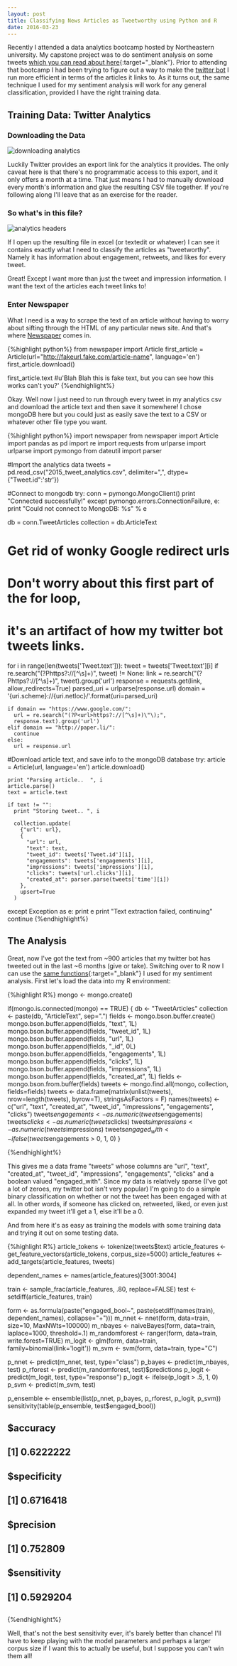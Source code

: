 ```yaml
---
layout: post
title: Classifying News Articles as Tweetworthy using Python and R
date: 2016-03-23
---
```


Recently I attended a data analytics bootcamp hosted by Northeastern university. My capstone project was to do sentiment analysis on some tweets [which you can read about here](http://rpubs.com/lgendrot/sentiment){:target="_blank"}. Prior to attending that bootcamp I had been trying to figure out a way to make the [twitter bot](http://twitter.com/agingnewsie) I run more efficient in terms of the articles it links to. As it turns out, the same technique I used for my sentiment analysis will work for any general classification, provided I have the right training data.

## Training Data: Twitter Analytics

### Downloading the Data

![downloading analytics](http://i.imgur.com/JZQCO7f.png)

Luckily Twitter provides an export link for the analytics it provides. The only caveat here is that there's no programmatic access to this export, and it only offers a month at a time. That just means I had to manually download every month's information and glue the resulting CSV file together. If you're following along I'll leave that as an exercise for the reader.


### So what's in this file? 

![analytics headers](http://i.imgur.com/KuX1b6C.png)

If I open up the resulting file in excel (or textedit or whatever) I can see it contains exactly what I need to classify the articles as "tweetworthy". Namely it has information about engagement, retweets, and likes for every tweet.

Great! Except I want more than just the tweet and impression information. I want the text of the articles each tweet links to! 

### Enter Newspaper

What I need is a way to scrape the text of an article without having to worry about sifting through the HTML of any particular news site. And that's where [Newspaper](http://newspaper.readthedocs.org) comes in. 

{%highlight python%}
from newspaper import Article
first_article = Article(url="http://fakeurl.fake.com/article-name", language='en')
first_article.download()

first_article.text
#u'Blah Blah this is fake text, but you can see how this works can't you?'
{%endhighlight%}

Okay. Well now I just need to run through every tweet in my analytics csv and download the article text and then save it somewhere! I chose mongoDB here but you could just as easily save the text to a CSV or whatever other file type you want.

{%highlight python%}
import newspaper
from newspaper import Article
import pandas as pd
import re
import requests
from urlparse import urlparse
import pymongo
from dateutil import parser

#Import the analytics data
tweets = pd.read_csv("2015_tweet_analytics.csv",
                     delimiter=",", dtype={"Tweet.id":'str'})


#Connect to mongodb
try:
  conn = pymongo.MongoClient()
  print "Connected successfully!"
except pymongo.errors.ConnectionFailure, e:
  print "Could not connect to MongoDB: %s" % e

db = conn.TweetArticles
collection = db.ArticleText


# Get rid of wonky Google redirect urls
# Don't worry about this first part of the for loop,
# it's an artifact of how my twitter bot tweets links.

for i in range(len(tweets['Tweet.text'])):
  tweet = tweets['Tweet.text'][i]
  if re.search("(?P<url>https?://[^\s]+)", tweet) != None:
    link = re.search("(?P<url>https?://[^\s]+)", tweet).group('url')
    response = requests.get(link, allow_redirects=True)
    parsed_uri = urlparse(response.url)
    domain = '{uri.scheme}://{uri.netloc}/'.format(uri=parsed_uri)
    
    if domain == "https://www.google.com/":
      url = re.search("(?P<url>https?://[^\s]+)\"\);",
      response.text).group('url')
    elif domain == "http://paper.li/":
      continue
    else:
      url = response.url

  #Download article text, and save info to the mongoDB database
  try:
    article = Article(url, language='en')
    article.download()
    
    print "Parsing article..  ", i
    article.parse()
    text = article.text
    
    if text != "":
      print "Storing tweet.. ", i

      collection.update(
        {"url": url},
        {
          "url": url,
          "text": text,
          "tweet_id": tweets['Tweet.id'][i],
          "engagements": tweets['engagements'][i],
          "impressions": tweets['impressions'][i],
          "clicks": tweets['url.clicks'][i],
          "created_at": parser.parse(tweets['time'][i])
        },
        upsert=True
      )
  except Exception as e:
    print e
    print "Text extraction failed, continuing"
    continue
{%endhighlight%}

## The Analysis

Great, now I've got the text from ~900 articles that my twitter bot has tweeted out in the last ~6 months (give or take). Switching over to R now I can use the [same functions](http://rpubs.com/lgendrot/sentiment){:target="_blank"} I used for my sentiment analysis. First let's load the data into my R environment:

{%highlight R%}
mongo <- mongo.create()

if(mongo.is.connected(mongo) == TRUE) {
  db <- "TweetArticles"
  collection <- paste(db, "ArticleText", sep=".")
  fields <- mongo.bson.buffer.create()
  mongo.bson.buffer.append(fields, "text", 1L)
  mongo.bson.buffer.append(fields, "tweet_id", 1L)
  mongo.bson.buffer.append(fields, "url", 1L)
  mongo.bson.buffer.append(fields, "_id", 0L)
  mongo.bson.buffer.append(fields, "engagements", 1L)
  mongo.bson.buffer.append(fields, "clicks", 1L)
  mongo.bson.buffer.append(fields, "impressions", 1L)
  mongo.bson.buffer.append(fields, "created_at", 1L)
  fields <- mongo.bson.from.buffer(fields)
  tweets <- mongo.find.all(mongo, collection, fields=fields)
  tweets <- data.frame(matrix(unlist(tweets), nrow=length(tweets), byrow=T), stringsAsFactors = F)
  names(tweets) <- c("url", "text", "created_at", "tweet_id", "impressions", "engagements", "clicks")
  tweets$engagements <- as.numeric(tweets$engagements)
  tweets$clicks <- as.numeric(tweets$clicks)
  tweets$impressions <- as.numeric(tweets$impressions)
  tweets$engaged_with <- ifelse(tweets$engagements > 0, 1, 0)
}

{%endhighlight%}

This gives me a data frame "tweets" whose columns are "url", "text", "created_at", "tweet_id", "impressions", "engagements", "clicks" and a boolean valued "engaged_with". Since my data is relatively sparse (I've got a lot of zeroes, my twitter bot isn't very popular) I'm going to do a simple binary classification on whether or not the tweet has been engaged with at all. In other words, if someone has clicked on, retweeted, liked, or even just expanded my tweet it'll get a 1, else it'll be a 0.


And from here it's as easy as training the models with some training data and trying it out on some testing data. 

{%highlight R%}
article_tokens <- tokenize(tweets$text)
article_features <- get_feature_vectors(article_tokens, corpus_size=5000)
article_features <- add_targets(article_features, tweets)

dependent_names <- names(article_features)[3001:3004]

train <- sample_frac(article_features, .80, replace=FALSE)
test <- setdiff(article_features, train)

form <- as.formula(paste("engaged_bool~", paste(setdiff(names(train), dependent_names), collapse="+")))
m_nnet <- nnet(form, data=train, size=10, MaxNWts=100000)
m_nbayes <- naiveBayes(form, data=train, laplace=1000, threshold=.1)
m_randomforest <- ranger(form, data=train, write.forest=TRUE)
m_logit <- glm(form, data=train, family=binomial(link='logit'))
m_svm <- svm(form, data=train, type="C")


p_nnet <- predict(m_nnet, test, type="class")
p_bayes <- predict(m_nbayes, test)
p_rforest <- predict(m_randomforest, test)$predictions
p_logit <- predict(m_logit, test, type="response")
p_logit <- ifelse(p_logit > .5, 1, 0)
p_svm <- predict(m_svm, test)

p_ensemble <- ensemble(list(p_nnet, p_bayes, p_rforest, p_logit, p_svm))
sensitivity(table(p_ensemble, test$engaged_bool))

## $accuracy
## [1] 0.6222222

## $specificity
## [1] 0.6716418

## $precision
## [1] 0.752809

## $sensitivity
## [1] 0.5929204
##
{%endhighlight%}

Well, that's not the best sensitivity ever, it's barely better than chance! I'll have to keep playing with the model parameters and perhaps a larger corpus size if I want this to actually be useful, but I suppose you can't win them all!
